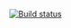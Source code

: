 [![Build status](https://ci.appveyor.com/api/projects/status/mme3tvvdi1wfhmem?svg=true)](https://ci.appveyor.com/project/kseniia/pattern1task)
